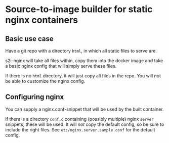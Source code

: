 # Source-to-image builder for static nginx containers

## Basic use case

Have a git repo with a directory `html`, in which all static files to serve are.

s2i-nginx will take all files within, copy them into the docker image and take
a basic nginx config that will simply serve these files.

If there is no `html` directory, it will just copy all files in the repo.
You will not be able to customize the nginx config.

## Configuring nginx

You can supply a nginx.conf-snippet that will be used by the built container.

If there is a directory `conf.d` containing (possibly multiple) nginx `server`
snippets, these will be used.  It will _not_ copy the default  config, so be
sure to include the right files. See `etc/nginx.server.sample.conf` for the
default config.
